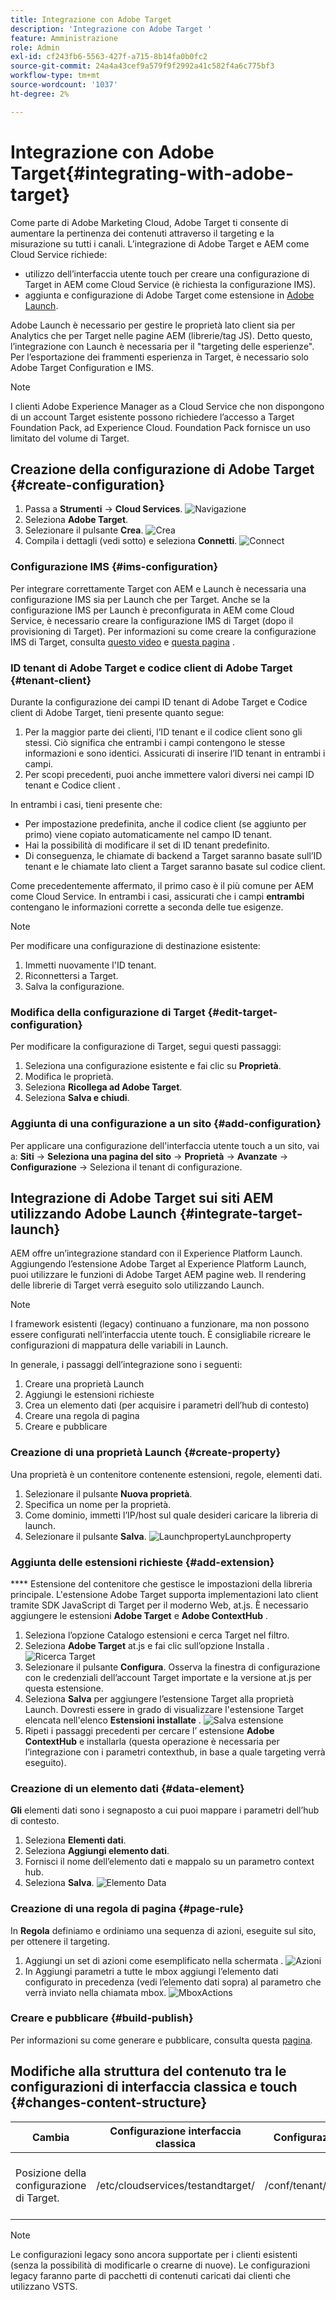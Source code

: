 ```yaml
---
title: Integrazione con Adobe Target
description: 'Integrazione con Adobe Target '
feature: Amministrazione
role: Admin
exl-id: cf243fb6-5563-427f-a715-8b14fa0b0fc2
source-git-commit: 24a4a43cef9a579f9f2992a41c582f4a6c775bf3
workflow-type: tm+mt
source-wordcount: '1037'
ht-degree: 2%

---
```


# Integrazione con Adobe Target{#integrating-with-adobe-target}

Come parte di Adobe Marketing Cloud, Adobe Target ti consente di aumentare la pertinenza dei contenuti attraverso il targeting e la misurazione su tutti i canali. L’integrazione di Adobe Target e AEM come Cloud Service richiede:

* utilizzo dell’interfaccia utente touch per creare una configurazione di Target in AEM come Cloud Service (è richiesta la configurazione IMS).
* aggiunta e configurazione di Adobe Target come estensione in [Adobe Launch](https://experienceleague.adobe.com/docs/launch/using/intro/get-started/quick-start.html).

Adobe Launch è necessario per gestire le proprietà lato client sia per Analytics che per Target nelle pagine AEM (librerie/tag JS). Detto questo, l’integrazione con Launch è necessaria per il &quot;targeting delle esperienze&quot;. Per l’esportazione dei frammenti esperienza in Target, è necessario solo Adobe Target Configuration e IMS.

>[!NOTE]
>
>I clienti Adobe Experience Manager as a Cloud Service che non dispongono di un account Target esistente possono richiedere l’accesso a Target Foundation Pack, ad Experience Cloud. Foundation Pack fornisce un uso limitato del volume di Target.

## Creazione della configurazione di Adobe Target {#create-configuration}

1. Passa a **Strumenti** → **Cloud Services**.
   ![](assets/cloudservice1.png "Navigazione")
2. Seleziona **Adobe Target**.
3. Selezionare il pulsante **Crea**.
   ![](assets/tenant1.png "Crea")
4. Compila i dettagli (vedi sotto) e seleziona **Connetti**.
   ![](assets/open_screen1.png "Connect")

### Configurazione IMS {#ims-configuration}

Per integrare correttamente Target con AEM e Launch è necessaria una configurazione IMS sia per Launch che per Target. Anche se la configurazione IMS per Launch è preconfigurata in AEM come Cloud Service, è necessario creare la configurazione IMS di Target (dopo il provisioning di Target). Per informazioni su come creare la configurazione IMS di Target, consulta [questo video](https://helpx.adobe.com/experience-manager/kt/sites/using/aem-sites-target-standard-technical-video-understand.html) e [questa pagina](https://experienceleague.adobe.com/docs/experience-manager-65/administering/integration/integration-ims-adobe-io.html) .

### ID tenant di Adobe Target e codice client di Adobe Target {#tenant-client}

Durante la configurazione dei campi ID tenant di Adobe Target e Codice client di Adobe Target, tieni presente quanto segue:

1. Per la maggior parte dei clienti, l’ID tenant e il codice client sono gli stessi. Ciò significa che entrambi i campi contengono le stesse informazioni e sono identici. Assicurati di inserire l’ID tenant in entrambi i campi.
2. Per scopi precedenti, puoi anche immettere valori diversi nei campi ID tenant e Codice client .

In entrambi i casi, tieni presente che:

* Per impostazione predefinita, anche il codice client (se aggiunto per primo) viene copiato automaticamente nel campo ID tenant.
* Hai la possibilità di modificare il set di ID tenant predefinito.
* Di conseguenza, le chiamate di backend a Target saranno basate sull’ID tenant e le chiamate lato client a Target saranno basate sul codice client.

Come precedentemente affermato, il primo caso è il più comune per AEM come Cloud Service. In entrambi i casi, assicurati che i campi **entrambi** contengano le informazioni corrette a seconda delle tue esigenze.

>[!NOTE]
>
> Per modificare una configurazione di destinazione esistente:
>
> 1. Immetti nuovamente l&#39;ID tenant.
> 2. Riconnettersi a Target.
> 3. Salva la configurazione.


### Modifica della configurazione di Target {#edit-target-configuration}

Per modificare la configurazione di Target, segui questi passaggi:

1. Seleziona una configurazione esistente e fai clic su **Proprietà**.
2. Modifica le proprietà.
3. Seleziona **Ricollega ad Adobe Target**.
4. Seleziona **Salva e chiudi**.

### Aggiunta di una configurazione a un sito {#add-configuration}

Per applicare una configurazione dell&#39;interfaccia utente touch a un sito, vai a: **Siti** → **Seleziona una pagina del sito** → **Proprietà** → **Avanzate** → **Configurazione** → Seleziona il tenant di configurazione.

## Integrazione di Adobe Target sui siti AEM utilizzando Adobe Launch {#integrate-target-launch}

AEM offre un’integrazione standard con il Experience Platform Launch. Aggiungendo l’estensione Adobe Target al Experience Platform Launch, puoi utilizzare le funzioni di Adobe Target AEM pagine web. Il rendering delle librerie di Target verrà eseguito solo utilizzando Launch.

>[!NOTE]
>
>I framework esistenti (legacy) continuano a funzionare, ma non possono essere configurati nell’interfaccia utente touch. È consigliabile ricreare le configurazioni di mappatura delle variabili in Launch.

In generale, i passaggi dell’integrazione sono i seguenti:

1. Creare una proprietà Launch
2. Aggiungi le estensioni richieste
3. Crea un elemento dati (per acquisire i parametri dell’hub di contesto)
4. Creare una regola di pagina
5. Creare e pubblicare

### Creazione di una proprietà Launch {#create-property}

Una proprietà è un contenitore contenente estensioni, regole, elementi dati.

1. Selezionare il pulsante **Nuova proprietà**.
2. Specifica un nome per la proprietà.
3. Come dominio, immetti l’IP/host sul quale desideri caricare la libreria di launch.
4. Selezionare il pulsante **Salva**.
   ![](assets/properties_newproperty1.png "LaunchpropertyLaunchproperty")

### Aggiunta delle estensioni richieste {#add-extension}

**** Estensione del contenitore che gestisce le impostazioni della libreria principale. L&#39;estensione Adobe Target supporta implementazioni lato client tramite SDK JavaScript di Target per il moderno Web, at.js. È necessario aggiungere le estensioni **Adobe Target** e **Adobe ContextHub** .

1. Seleziona l’opzione Catalogo estensioni e cerca Target nel filtro.
2. Seleziona **Adobe Target** at.js e fai clic sull’opzione Installa .
   ![Ricerca Target ](assets/search_ext1.png "SearchTarget")
3. Selezionare il pulsante **Configura**. Osserva la finestra di configurazione con le credenziali dell’account Target importate e la versione at.js per questa estensione.
4. Seleziona **Salva** per aggiungere l’estensione Target alla proprietà Launch. Dovresti essere in grado di visualizzare l&#39;estensione Target elencata nell&#39;elenco **Estensioni installate** .
   ![Salva estensione ](assets/configure_extension1.png "ExtensionSave")
5. Ripeti i passaggi precedenti per cercare l’ estensione **Adobe ContextHub** e installarla (questa operazione è necessaria per l’integrazione con i parametri contexthub, in base a quale targeting verrà eseguito).

### Creazione di un elemento dati {#data-element}

**Gli** elementi dati sono i segnaposto a cui puoi mappare i parametri dell’hub di contesto.

1. Seleziona **Elementi dati**.
2. Seleziona **Aggiungi elemento dati**.
3. Fornisci il nome dell’elemento dati e mappalo su un parametro context hub.
4. Seleziona **Salva**.
   ![Elemento Data ](assets/data_elem1.png "ElementData")

### Creazione di una regola di pagina {#page-rule}

In **Regola** definiamo e ordiniamo una sequenza di azioni, eseguite sul sito, per ottenere il targeting.

1. Aggiungi un set di azioni come esemplificato nella schermata .
   ![](assets/rules1.png "Azioni")
2. In Aggiungi parametri a tutte le mbox aggiungi l’elemento dati configurato in precedenza (vedi l’elemento dati sopra) al parametro che verrà inviato nella chiamata mbox.
   ![](assets/map_data1.png "MboxActions")

### Creare e pubblicare {#build-publish}

Per informazioni su come generare e pubblicare, consulta questa [pagina](https://experienceleague.adobe.com/docs/experience-manager-learn/aem-target-tutorial/aem-target-implementation/using-launch-adobe-io.html).

## Modifiche alla struttura del contenuto tra le configurazioni di interfaccia classica e touch {#changes-content-structure}

| **Cambia** | **Configurazione interfaccia classica** | **Configurazione dell’interfaccia touch** | **Conseguenze** |
|---|---|---|---|
| Posizione della configurazione di Target. | /etc/cloudservices/testandtarget/ | /conf/tenant/settings/cloudservices/target | In precedenza erano presenti più configurazioni sotto /etc/cloudservices/testandtarget, ma ora è presente una singola configurazione sotto un tenant. |

>[!NOTE]
>
>Le configurazioni legacy sono ancora supportate per i clienti esistenti (senza la possibilità di modificarle o crearne di nuove). Le configurazioni legacy faranno parte di pacchetti di contenuti caricati dai clienti che utilizzano VSTS.
